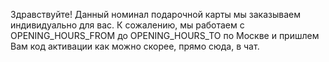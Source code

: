 Здравствуйте! Данный номинал подарочной карты мы заказываем индивидуально для вас. К сожалению, мы работаем с OPENING_HOURS_FROM до OPENING_HOURS_TO по Москве и пришлем Вам код активации как можно скорее, прямо сюда, в чат.